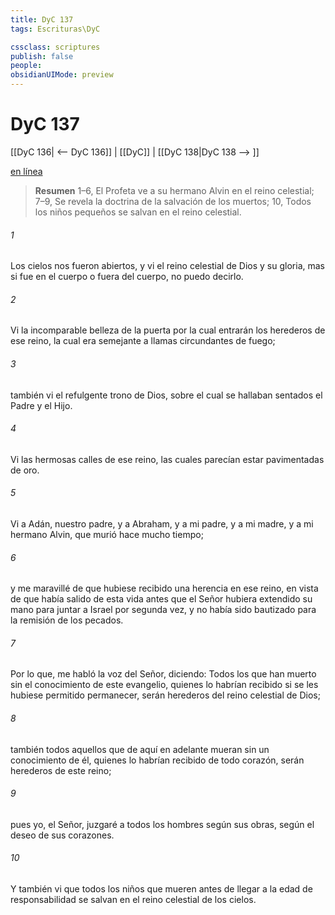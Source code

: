 ```yaml
---
title: DyC 137
tags: Escrituras\DyC

cssclass: scriptures
publish: false
people:
obsidianUIMode: preview
---
```


# DyC 137
[[DyC 136| <-- DyC 136]] | [[DyC]] | [[DyC 138|DyC 138 --> ]]

[en línea](https://churchofjesuschrist.org/study/scriptures/dc-testament/dc/137?lang=spa)

> __Resumen__
1–6, El Profeta ve a su hermano Alvin en el reino celestial; 7–9, Se revela la doctrina de la salvación de los muertos; 10, Todos los niños pequeños se salvan en el reino celestial.

###### 1 
Los cielos nos fueron abiertos, y vi el reino celestial de Dios y su gloria, mas si fue en el cuerpo o fuera del cuerpo, no puedo decirlo.

###### 2 
Vi la incomparable belleza de la puerta por la cual entrarán los herederos de ese reino, la cual era semejante a llamas circundantes de fuego;

###### 3 
también vi el refulgente trono de Dios, sobre el cual se hallaban sentados el Padre y el Hijo.

###### 4 
Vi las hermosas calles de ese reino, las cuales parecían estar pavimentadas de oro.

###### 5 
Vi a Adán, nuestro padre, y a Abraham, y a mi padre, y a mi madre, y a mi hermano Alvin, que murió hace mucho tiempo;

###### 6 
y me maravillé de que hubiese recibido una herencia en ese reino, en vista de que había salido de esta vida antes que el Señor hubiera extendido su mano para juntar a Israel por segunda vez, y no había sido bautizado para la remisión de los pecados.

###### 7 
Por lo que, me habló la voz del Señor, diciendo: Todos los que han muerto sin el conocimiento de este evangelio, quienes lo habrían recibido si se les hubiese permitido permanecer, serán herederos del reino celestial de Dios;

###### 8 
también todos aquellos que de aquí en adelante mueran sin un conocimiento de él, quienes lo habrían recibido de todo corazón, serán herederos de este reino;

###### 9 
pues yo, el Señor, juzgaré a todos los hombres según sus obras, según el deseo de sus corazones.

###### 10 
Y también vi que todos los niños que mueren antes de llegar a la edad de responsabilidad se salvan en el reino celestial de los cielos.

